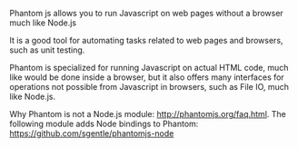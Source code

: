 Phantom js allows you to run Javascript on web pages without a browser much like Node.js

It is a good tool for automating tasks related to web pages and browsers, such as unit testing.

Phantom is specialized for running Javascript on actual HTML code, much like would be done inside a browser, but it also offers many interfaces for operations not possible from Javascript in browsers, such as File IO, much like Node.js.

Why Phantom  is not a Node.js module: <http://phantomjs.org/faq.html>. The following module adds Node bindings to Phantom: <https://github.com/sgentle/phantomjs-node>
